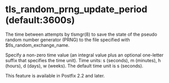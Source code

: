 # tls_random_prng_update_period (default:3600s) 

 The time between attempts by tlsmgr(8) to save the state of
the pseudo random number generator (PRNG) to the file specified
with $tls_random_exchange_name.  

 Specify a non-zero time value (an integral value plus an optional
one-letter suffix that specifies the time unit).  Time units: s
(seconds), m (minutes), h (hours), d (days), w (weeks).
The default time unit is s (seconds).  

 This feature is available in Postfix 2.2 and later.  


